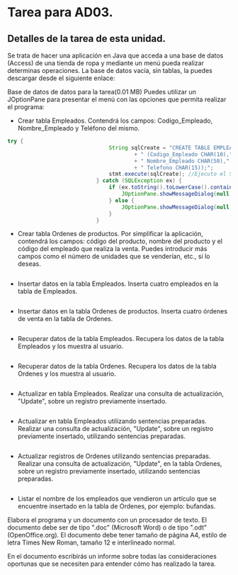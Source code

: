 # Tarea para AD03.
## Detalles de la tarea de esta unidad.
Se trata de hacer una aplicación en Java que acceda a una base de datos (Access) de una tienda de ropa y mediante un menú pueda realizar determinas operaciones. La base de datos vacía, sin tablas, la puedes descargar desde el siguiente enlace:

Base de datos de datos para la tarea(0.01 MB)
Puedes utilizar un JOptionPane para presentar el menú con las opciones que permita realizar el programa:

* Crear tabla Empleados. Contendrá los campos: Codigo_Empleado, Nombre_Empleado y Teléfono del mismo.
```Java
try {
                                String sqlCreate = "CREATE TABLE EMPLEADOS" //Orden SQL para crear la table empleados
                                        + " (Codigo_Empleado CHAR(10),"
                                        + " Nombre_Empleado CHAR(50),"
                                        + " Telefono CHAR(15));";
                                stmt.execute(sqlCreate); //Ejecuto el Statement
                            } catch (SQLException ex) {
                                if (ex.toString().toLowerCase().contains("ya existe")) { //Capturo la excepción para detectar si la tabla existe
                                    JOptionPane.showMessageDialog(null, "La tabla EMPLEADOS ya existe");
                                } else {
                                    JOptionPane.showMessageDialog(null, "Error al crear base de datos: " + ex);
                                }
                            }
```
* Crear tabla Ordenes de productos. Por simplificar la aplicación, contendrá los campos: código del producto, nombre del producto y el código del empleado que realiza la venta. Puedes introducir más campos como el número de unidades que se venderían, etc., si lo deseas.
```Java

```
* Insertar datos en la tabla Empleados. Inserta cuatro empleados en la tabla de Empleados.
```Java

```
* Insertar datos en la tabla Ordenes de productos. Inserta cuatro órdenes de venta en la tabla de Ordenes.
```Java

```
* Recuperar datos de la tabla Empleados. Recupera los datos de la tabla Empleados y los muestra al usuario.
```Java

```
* Recuperar datos de la tabla Ordenes. Recupera los datos de la tabla Ordenes y los muestra al usuario.
```Java

```
* Actualizar en tabla Empleados. Realizar una consulta de actualización, "Update", sobre un registro previamente insertado.
```Java

```
* Actualizar en tabla Empleados utilizando sentencias preparadas. Realizar una consulta de actualización, "Update", sobre un registro previamente insertado, utilizando sentencias preparadas.
```Java

```
* Actualizar registros de Ordenes utilizando sentencias preparadas. Realizar una consulta de actualización, "Update", en la tabla Ordenes, sobre un registro previamente insertado, utilizando sentencias preparadas.
```Java

```
* Listar el nombre de los empleados que vendieron un artículo que se encuentre insertado en la tabla de Ordenes, por ejemplo: bufandas.
  
Elabora el programa y un documento con un procesador de texto. El documento debe ser de tipo ".doc" (Microsoft Word) o de tipo ".odt" (OpenOffice.org). El documento debe tener tamaño de página A4, estilo de letra Times New Roman, tamaño 12 e interlineado normal.

En el documento escribirás un informe sobre todas las consideraciones oportunas que se necesiten para entender cómo has realizado la tarea.
